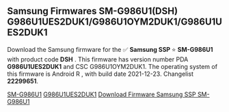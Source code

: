 <h2>Samsung Firmwares SM-G986U1(DSH) G986U1UES2DUK1/G986U1OYM2DUK1/G986U1UES2DUK1</h2>
Download the Samsung firmware for the ✅ <strong>Samsung SSP </strong> ⭐ <strong>SM-G986U1</strong> with product code <strong>DSH</strong> . This firmware has version number PDA <strong>G986U1UES2DUK1</strong> and CSC G986U1OYM2DUK1. The operating system of this firmware is Android R , with build date 2021-12-23. Changelist <strong>22299651</strong>.

[SM-G986U1](https://samfirm.shop/samsung/model/SM-G986U1)
[G986U1UES2DUK1](https://samfirm.shop/samsung/pda/G986U1UES2DUK1)
[Download Firmware Samsung SSP SM-G986U1](https://samfirm.shop/samsung/firmware/484462)
